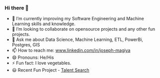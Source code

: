### Hi there 👋

<!-- - 🔭 I’m currently working on 100 Days of Python, Machine Learning & APIs. -->
- 🌱 I’m currently improving my Software Engineering and Machine Learning skills and knowledge.
- 👯 I’m looking to collaborate on opensource projects and any other fun projects.
- 💬 Ask me about Data Science, Machine Learning, ETL, PowerBi, Postgres, GIS
- 📫 How to reach me: www.linkedin.com/in/joseph-magiya
- 😄 Pronouns: He/His
- ⚡ Fun fact: I love vegetables.
- 😃 Recent Fun Project - [Talent Search](https://talentsearch1.herokuapp.com/)

<!-- - 🤔 I’m looking for help with Mobile App Development -->
